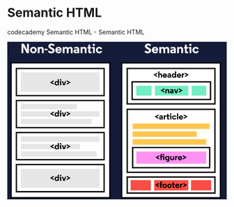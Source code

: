 # Semantic HTML

codecademy Semantic HTML - Semantic HTML

![Semantic_vs_Non-Semantic](./Semantic_vs_Non-Semantic.PNG)